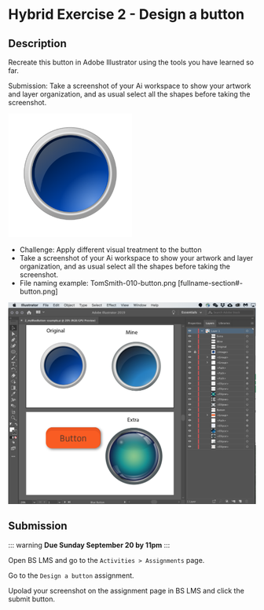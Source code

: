 # Hybrid Exercise 2 - Design a button

## Description

Recreate this button in Adobe Illustrator using the tools you have learned so far.

Submission: Take a screenshot of your Ai workspace to show your artwork and layer organization, and as usual select all the shapes before taking the screenshot. 

<img src="../assets/2-glossy_blue_button.png" alt="Blue Button" width="50%">

- Challenge: Apply different visual treatment to the button
- Take a screenshot of your Ai workspace to show your artwork and layer organization, and as usual select all the shapes before taking the screenshot. 
- File naming example: TomSmith-010-button.png [fullname-section#-button.png]

<img src="../assets/2_Button assg example.png" alt="Button Assignment Example">

## Submission

::: warning
**Due Sunday September 20 by 11pm**
:::

Open BS LMS and go to the `Activities > Assignments` page.

Go to the `Design a button` assignment.

Upolad your screenshot on the assignment page in BS LMS and click the submit button.
